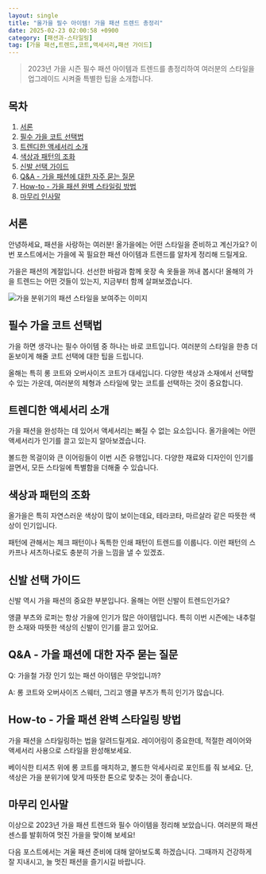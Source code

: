 ```yaml
---
layout: single
title: "올가을 필수 아이템! 가을 패션 트렌드 총정리"
date: 2025-02-23 02:00:58 +0900
category: [패션과-스타일링]
tag: [가을 패션,트렌드,코트,액세서리,패션 가이드]
---
```

  
> 2023년 가을 시즌 필수 패션 아이템과 트렌드를 총정리하여 여러분의 스타일을 업그레이드 시켜줄 특별한 팁을 소개합니다.

## 목차
1. [서론](#서론)
2. [필수 가을 코트 선택법](#필수-가을-코트-선택법)
3. [트렌디한 액세서리 소개](#트렌디한-액세서리-소개)
4. [색상과 패턴의 조화](#색상과-패턴의-조화)
5. [신발 선택 가이드](#신발-선택-가이드)
6. [Q&A - 가을 패션에 대한 자주 묻는 질문](#qa---가을-패션에-대한-자주-묻는-질문)
7. [How-to - 가을 패션 완벽 스타일링 방법](#how-to---가을-패션-완벽-스타일링-방법)
8. [마무리 인사말](#마무리-인사말)

## 서론

안녕하세요, 패션을 사랑하는 여러분! 올가을에는 어떤 스타일을 준비하고 계신가요? 이번 포스트에서는 가을에 꼭 필요한 패션 아이템과 트렌드를 알차게 정리해 드릴게요.


가을은 패션의 계절입니다. 선선한 바람과 함께 옷장 속 옷들을 꺼내 봅시다! 올해의 가을 트렌드는 어떤 것들이 있는지, 지금부터 함께 살펴보겠습니다.


![가을 분위기의 패션 스타일을 보여주는 이미지](undefined)



## 필수 가을 코트 선택법

가을 하면 생각나는 필수 아이템 중 하나는 바로 코트입니다. 여러분의 스타일을 한층 더 돋보이게 해줄 코트 선택에 대한 팁을 드립니다.


올해는 특히 롱 코트와 오버사이즈 코트가 대세입니다. 다양한 색상과 소재에서 선택할 수 있는 가운데, 여러분의 체형과 스타일에 맞는 코트를 선택하는 것이 중요합니다.



## 트렌디한 액세서리 소개

가을 패션을 완성하는 데 있어서 액세서리는 빠질 수 없는 요소입니다. 올가을에는 어떤 액세서리가 인기를 끌고 있는지 알아보겠습니다.


볼드한 목걸이와 큰 이어링들이 이번 시즌 유행입니다. 다양한 재료와 디자인이 인기를 끌면서, 모든 스타일에 특별함을 더해줄 수 있습니다.



## 색상과 패턴의 조화

올가을은 특히 자연스러운 색상이 많이 보이는데요, 테라코타, 마르살라 같은 따뜻한 색상이 인기입니다.


패턴에 관해서는 체크 패턴이나 독특한 인쇄 패턴이 트렌드를 이룹니다. 이런 패턴의 스카프나 셔츠하나로도 충분히 가을 느낌을 낼 수 있겠죠.



## 신발 선택 가이드

신발 역시 가을 패션의 중요한 부분입니다. 올해는 어떤 신발이 트렌드인가요?


앵클 부츠와 로퍼는 항상 가을에 인기가 많은 아이템입니다. 특히 이번 시즌에는 내추럴한 소재와 따뜻한 색상의 신발이 인기를 끌고 있어요.



## Q&A - 가을 패션에 대한 자주 묻는 질문

Q: 가을철 가장 인기 있는 패션 아이템은 무엇입니까?


A: 롱 코트와 오버사이즈 스웨터, 그리고 앵클 부츠가 특히 인기가 많습니다.



## How-to - 가을 패션 완벽 스타일링 방법

가을 패션을 스타일링하는 법을 알려드릴게요. 레이어링이 중요한데, 적절한 레이어와 액세서리 사용으로 스타일을 완성해보세요.


베이식한 티셔츠 위에 롱 코트를 매치하고, 볼드한 악세사리로 포인트를 줘 보세요. 단, 색상은 가을 분위기에 맞게 따뜻한 톤으로 맞추는 것이 좋습니다.



## 마무리 인사말

이상으로 2023년 가을 패션 트렌드와 필수 아이템을 정리해 보았습니다. 여러분의 패션 센스를 발휘하여 멋진 가을을 맞이해 보세요!


다음 포스트에서는 겨울 패션 준비에 대해 알아보도록 하겠습니다. 그때까지 건강하게 잘 지내시고, 늘 멋진 패션을 즐기시길 바랍니다.

